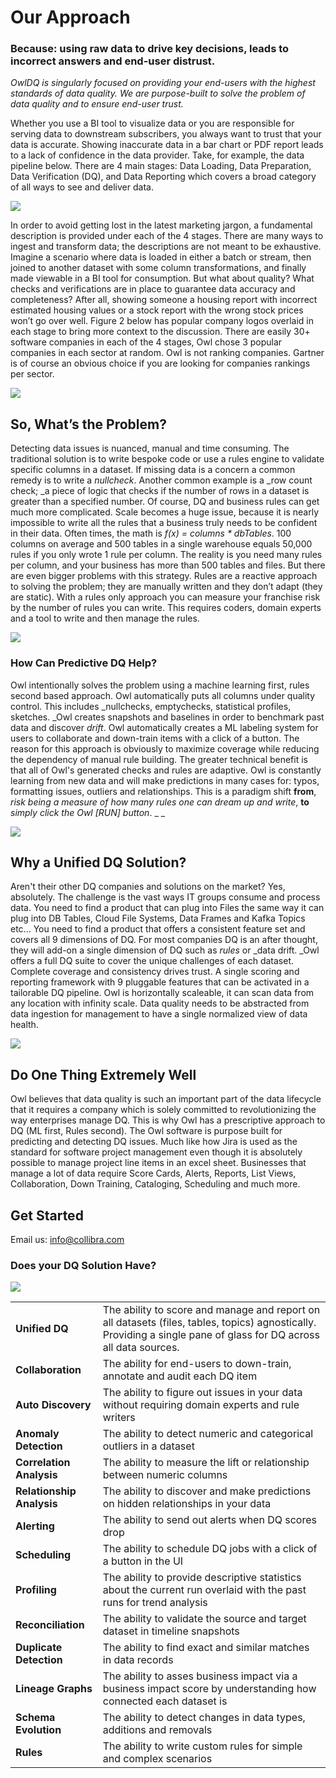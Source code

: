 # Our Approach

### Because: using raw data to drive key decisions, leads to incorrect answers and end-user distrust.

_OwlDQ is singularly focused on providing your end-users with the highest standards of data quality. We are purpose-built to solve the problem of data quality and to ensure end-user trust._

Whether you use a BI tool to visualize data or you are responsible for serving data to downstream subscribers, you always want to trust that your data is accurate. Showing inaccurate data in a bar chart or PDF report leads to a lack of confidence in the data provider.  Take, for example, the data pipeline below.  There are 4 main stages: Data Loading, Data Preparation, Data Verification (DQ), and Data Reporting which covers a broad category of all ways to see and deliver data.

![](../../.gitbook/assets/screen-shot-2019-12-18-at-12.55.28-pm.png)

In order to avoid getting lost in the latest marketing jargon, a fundamental description is provided under each of the 4 stages.  There are many ways to ingest and transform data; the descriptions are not meant to be exhaustive.  Imagine a scenario where data is loaded in either a batch or stream, then joined to another dataset with some column transformations, and finally made viewable in a BI tool for consumption.  But what about quality? What checks and verifications are in place to guarantee data accuracy and completeness?  After all, showing someone a housing report with incorrect estimated housing values or a stock report with the wrong stock prices won’t go over well. Figure 2 below has popular company logos overlaid in each stage to bring more context to the discussion. There are easily 30+ software companies in each of the 4 stages, Owl chose 3 popular companies in each sector at random. Owl is not ranking companies. Gartner is of course an obvious choice if you are looking for companies rankings per sector.

![](../../.gitbook/assets/screen-shot-2019-12-18-at-1.18.39-pm.png)

## So, What’s the Problem?

Detecting data issues is nuanced, manual and time consuming. The traditional solution is to write bespoke code or use a rules engine to validate specific columns in a dataset. If missing data is a concern a common remedy is to write a _nullcheck_. Another common example is a _row count check; _a piece of logic that checks if the number of rows in a dataset is greater than a specified number. Of course, DQ and business rules can get much more complicated. Scale becomes a huge issue, because it is nearly impossible to write all the rules that a business truly needs to be confident in their data. Often times, the math is _f(x)  = columns \* dbTables_. 100 columns on average and 500 tables in a single warehouse equals 50,000 rules if you only wrote 1 rule per column. The reality is you need many rules per column, and your business has more than 500 tables and files. But there are even bigger problems with this strategy.  Rules are a reactive approach to solving the problem; they are manually written and they don’t adapt (they are static).  With a rules only approach you can measure your franchise risk by the number of rules you can write.  This requires coders, domain experts and a tool to write and then manage the rules.

![](../../.gitbook/assets/screen-shot-2019-12-18-at-1.48.13-pm.png)

### How Can Predictive DQ Help?

Owl intentionally solves the problem using a machine learning first, rules second based approach.  Owl automatically puts all columns under quality control.  This includes _nullchecks, emptychecks, statistical profiles, sketches.  _Owl creates snapshots and baselines in order to benchmark past data and discover _drift_.  Owl automatically creates a ML labeling system for users to collaborate and down-train items with a click of a button.  The reason for this approach is obviously to maximize coverage while reducing the dependency of manual rule building.  The greater technical benefit is that all of Owl's generated checks and rules are adaptive.  Owl is constantly learning from new data and will make predictions in many cases for: typos, formatting issues, outliers and relationships.  This is a paradigm shift **from**, _risk being a measure of how many rules one can dream up and write_, **to** _simply click the Owl \[RUN] button_.               _ _ 

![](../../.gitbook/assets/screen-shot-2019-12-18-at-1.50.34-pm.png)

## Why a Unified DQ Solution?

Aren't their other DQ companies and solutions on the market?  Yes, absolutely.  The challenge is the vast ways IT groups consume and process data.  You need to find a product that can plug into Files the same way it can plug into DB Tables, Cloud File Systems, Data Frames and Kafka Topics etc...  You need to find a product that offers a consistent feature set and covers all 9 dimensions of DQ.  For most companies DQ is an after thought, they will add-on a single dimension of DQ such as _rules_ or _data drift.  _Owl offers a full DQ suite to cover the unique challenges of each dataset.  Complete coverage and consistency drives trust.  A single scoring and reporting framework with 9 pluggable features that can be activated in a tailorable DQ pipeline.  Owl is horizontally scaleable, it can scan data from any location with infinity scale.  Data quality needs to be abstracted from data ingestion for management to have a single normalized view of data health.  

![](../../.gitbook/assets/owl-unified-dq.jpg)

## Do One Thing Extremely Well

Owl believes that data quality is such an important part of the data lifecycle that it requires a company which is solely committed to revolutionizing the way enterprises manage DQ.  This is why Owl has a prescriptive approach to DQ (ML first, Rules second).  The Owl software is purpose built for predicting and detecting DQ issues.  Much like how Jira is used as the standard for software project management even though it is absolutely possible to manage project line items in an excel sheet.  Businesses that manage a lot of data require Score Cards, Alerts, Reports, List Views, Collaboration, Down Training, Cataloging, Scheduling and much more.  

## Get Started

Email us:  info@collibra.com

### Does your DQ Solution Have?

![](<../../.gitbook/assets/owldq-framework (1).png>)

|                           |                                                                                                                                                                    |
| ------------------------- | ------------------------------------------------------------------------------------------------------------------------------------------------------------------ |
| **Unified DQ**            | The ability to score and manage and report on all datasets (files, tables, topics) agnostically.  Providing a single pane of glass for DQ across all data sources. |
| **Collaboration**         | The ability for end-users to down-train, annotate and audit each DQ item                                                                                           |
| **Auto Discovery**        | The ability to figure out issues in your data without requiring domain experts and rule writers                                                                    |
| **Anomaly Detection**     | The ability to detect numeric and categorical outliers in a dataset                                                                                                |
| **Correlation Analysis**  | The ability to measure the lift or relationship between numeric columns                                                                                            |
| **Relationship Analysis** | The ability to discover and make predictions on hidden relationships in your data                                                                                  |
| **Alerting**              | The ability to send out alerts when DQ scores drop                                                                                                                 |
| **Scheduling**            | The ability to schedule DQ jobs with a click of a button in the UI                                                                                                 |
| **Profiling**             | The ability to provide descriptive statistics about the current run overlaid with the past runs for trend analysis                                                 |
| **Reconciliation**        | The ability to validate the source and target dataset in timeline snapshots                                                                                        |
| **Duplicate Detection**   | The ability to find exact and similar matches in data records                                                                                                      |
| **Lineage Graphs**        | The ability to asses business impact via a business impact score by understanding how connected each dataset is                                                    |
| **Schema Evolution**      | The ability to detect changes in data types, additions and removals                                                                                                |
| **Rules**                 | The ability to write custom rules for simple and complex scenarios                                                                                                 |

##    
